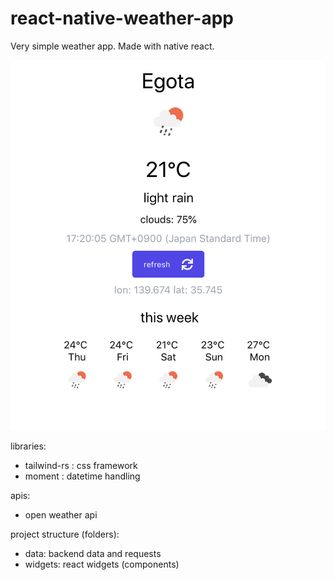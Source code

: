 # react-native-weather-app

Very simple weather app.
Made with native react.


![screenshot](screenshot.png)

libraries:

- tailwind-rs : css framework
- moment : datetime handling

apis:
- open weather api

project structure (folders):
- data: backend data and requests
- widgets: react widgets (components)